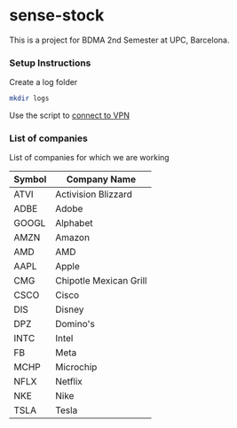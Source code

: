 # sense-stock
This is a project for BDMA 2nd Semester at UPC, Barcelona.

### Setup Instructions
Create a log folder
```bash
mkdir logs
```
Use the script to [connect to VPN](docs/connect_vpn.sh)

### List of companies
List of companies for which we are working

| Symbol | Company Name           |
|-------|------------------------|
| ATVI  | Activision Blizzard    |
| ADBE  | Adobe                  |
| GOOGL | Alphabet               |
| AMZN	 | Amazon                 |
| AMD 	 | AMD                    |
| AAPL  | Apple                  |
| CMG   | Chipotle Mexican Grill |
| CSCO  | Cisco                  |
| DIS 	 | Disney                 |
| DPZ 	 | Domino's               |
| INTC	 | Intel                  |
| FB    | Meta                   |
| MCHP  | Microchip              |
| NFLX  | Netflix                |
| NKE   | Nike                   |
| TSLA  | Tesla                  |

